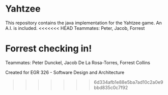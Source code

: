 # Yahtzee
This repository contains the java implementation for the Yahtzee game. An A.I. is included.
<<<<<<< HEAD
Teammates: Peter, Jacob, Forrest

Forrest checking in!
=======

Teammates: Peter Dunckel, Jacob De La Rosa-Torres, Forrest Collins

Created for EGR 326 - Software Design and Architecture
>>>>>>> 6d334afb1e88e5ba7ad10c2a0e9bbd835c0c7f92
